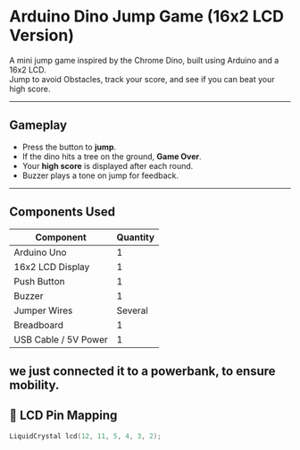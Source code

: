#  Arduino Dino Jump Game (16x2 LCD Version)

A mini jump game inspired by the Chrome Dino, built using Arduino and a 16x2 LCD.  
Jump to avoid Obstacles, track your score, and see if you can beat your high score.

---

##  Gameplay

- Press the button to **jump**.
- If the dino hits a tree on the ground, **Game Over**.
- Your **high score** is displayed after each round.
- Buzzer plays a tone on jump for feedback.

---

##  Components Used

| Component           | Quantity |
|---------------------|----------|
| Arduino Uno         | 1        |
| 16x2 LCD Display     | 1        |
| Push Button         | 1        |
| Buzzer              | 1        |
| Jumper Wires        | Several  |
| Breadboard          | 1        |
| USB Cable / 5V Power| 1        |
we just connected it to a powerbank, to ensure mobility.
---

## 🔌 LCD Pin Mapping

```cpp
LiquidCrystal lcd(12, 11, 5, 4, 3, 2);
